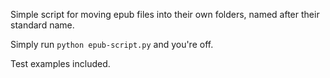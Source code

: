 Simple script for moving epub files into their own folders, named after their standard name.

Simply run `python epub-script.py` and you're off.

Test examples included.

